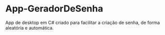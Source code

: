 # App-GeradorDeSenha
App de desktop em C# criado para facilitar a criação de senha, de forma aleatória e automática.
